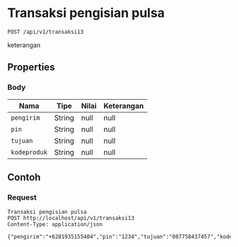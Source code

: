 # Transaksi pengisian pulsa
```http
POST /api/v1/transaksi13
```
keterangan
## Properties
### Body
Nama | Tipe | Nilai | Keterangan
--- | --- | --- | ---
<code>pengirim</code> | String | null | null
<code>pin</code> | String | null | null
<code>tujuan</code> | String | null | null
<code>kodeproduk</code> | String | null | null
## Contoh
### Request
```http
Transaksi pengisian pulsa
POST http://localhost/api/v1/transaksi13
Content-Type: application/json

{"pengirim":"+6281935155404","pin":"1234","tujuan":"087758437457","kodeproduk":"test5"}
```

